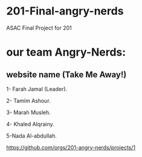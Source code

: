 # 201-Final-angry-nerds
ASAC Final Project for 201

# our team Angry-Nerds:
## website name (Take Me Away!)
1- Farah Jamal (Leader).

2- Tamim Ashour.

3- Marah Musleh.

4- Khaled Alqrainy.

5-Nada Al-abdullah.

https://github.com/orgs/201-angry-nerds/projects/1
